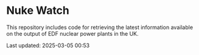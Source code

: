 # Nuke Watch

This repository includes code for retrieving the latest information available on the output of EDF nuclear power plants in the UK.

Last updated: 2025-03-05 00:53